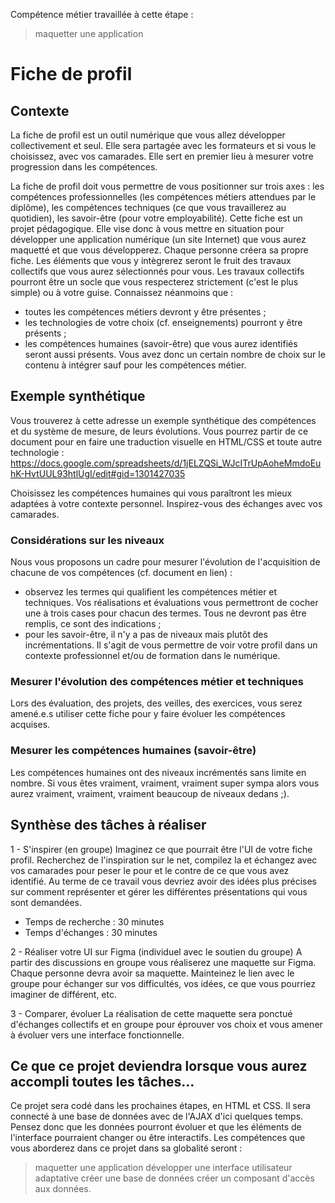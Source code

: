 Compétence métier travaillée à cette étape :
> maquetter une application
  
# Fiche de profil
## Contexte
La fiche de profil est un outil numérique que vous allez développer collectivement et seul. Elle sera partagée avec les formateurs et si vous le choisissez, avec vos camarades. Elle sert en premier lieu à mesurer votre progression dans les compétences.

La fiche de profil doit vous permettre de vous positionner sur trois axes : les compétences professionnelles (les compétences métiers attendues par le diplôme), les compétences techniques (ce que vous travaillerez au quotidien), les savoir-être (pour votre employabilité).
Cette fiche est un projet pédagogique. Elle vise donc à vous mettre en situation pour développer une application numérique (un site Internet) que vous aurez maquetté et que vous développerez. Chaque personne créera sa propre fiche. Les éléments que vous y intègrerez seront le fruit des travaux collectifs que vous aurez sélectionnés pour vous. Les travaux collectifs pourront être un socle que vous respecterez strictement (c'est le plus simple) ou à votre guise.
Connaissez néanmoins que :
- toutes les compétences métiers devront y être présentes ;
- les technologies de votre choix (cf. enseignements) pourront y être présents ;
- les compétences humaines (savoir-être) que vous aurez identifiés seront aussi présents.
Vous avez donc un certain nombre de choix sur le contenu à intégrer sauf pour les compétences métier.
  
## Exemple synthétique
Vous trouverez à cette adresse un exemple synthétique des compétences et du système de mesure, de leurs évolutions. Vous pourrez partir de ce document pour en faire une traduction visuelle en HTML/CSS et toute autre technologie :
https://docs.google.com/spreadsheets/d/1jELZQSi_WJcITrUpAoheMmdoEuhK-HvtUUL93htlUgI/edit#gid=1301427035
  
Choisissez les compétences humaines qui vous paraîtront les mieux adaptées à votre contexte personnel. Inspirez-vous des échanges avec vos camarades.
  
### Considérations sur les niveaux
Nous vous proposons un cadre pour mesurer l'évolution de l'acquisition de chacune de vos compétences (cf. document en lien) :
- observez les termes qui qualifient les compétences métier et techniques. Vos réalisations et évaluations vous permettront de cocher une à trois cases pour chacun des termes. Tous ne devront pas être remplis, ce sont des indications ;
- pour les savoir-être, il n'y a pas de niveaux mais plutôt des incrémentations. Il s'agit de vous permettre de voir votre profil dans un contexte professionnel et/ou de formation dans le numérique.
  
### Mesurer l'évolution des compétences métier et techniques
Lors des évaluation, des projets, des veilles, des exercices, vous serez amené.e.s utiliser cette fiche pour y faire évoluer les compétences acquises.
  
### Mesurer les compétences humaines (savoir-être)
Les compétences humaines ont des niveaux incrémentés sans limite en nombre. Si vous êtes vraiment, vraiment, vraiment super sympa alors vous aurez vraiment, vraiment, vraiment beaucoup de niveaux dedans ;).
  
## Synthèse des tâches à réaliser
1 - S'inspirer (en groupe)
Imaginez ce que pourrait être l'UI de votre fiche profil. Recherchez de l'inspiration sur le net, compilez la et échangez avec vos camarades pour peser le pour et le contre de ce que vous avez identifié. Au terme de ce travail vous devriez avoir des idées plus précises sur comment représenter et gérer les différentes présentations qui vous sont demandées.
- Temps de recherche : 30 minutes
- Temps d'échanges : 30 minutes
  
2 - Réaliser votre UI sur Figma (individuel avec le soutien du groupe)
A partir des discussions en groupe vous réaliserez une maquette sur Figma. Chaque personne devra avoir sa maquette. Mainteinez le lien avec le groupe pour échanger sur vos difficultés, vos idées, ce que vous pourriez imaginer de différent, etc.
  
3 - Comparer, évoluer
La réalisation de cette maquette sera ponctué d'échanges collectifs et en groupe pour éprouver vos choix et vous amener à évoluer vers une interface fonctionnelle.
  
## Ce que ce projet deviendra lorsque vous aurez accompli toutes les tâches...
Ce projet sera codé dans les prochaines étapes, en HTML et CSS. Il sera connecté à une base de données avec de l'AJAX d'ici quelques temps. Pensez donc que les données pourront évoluer et que les éléments de l'interface pourraient changer ou être interactifs.
Les compétences que vous aborderez dans ce projet dans sa globalité seront : 
> maquetter une application
> développer une interface utilisateur adaptative
> créer une base de données
> créer un composant d'accès aux données.
